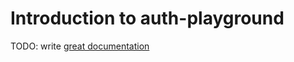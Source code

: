 # Introduction to auth-playground

TODO: write [great documentation](http://jacobian.org/writing/what-to-write/)
